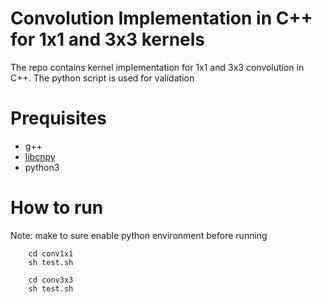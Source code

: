 # Convolution Implementation in C++ for 1x1 and 3x3 kernels
The repo contains kernel implementation for 1x1 and 3x3 convolution in C++. The python script is used for validation
# Prequisites 
- g++
- [libcnpy](https://github.com/rogersce/cnpy)
- python3
# How to run 
Note: make to sure enable python environment before running
```
    cd conv1x1
    sh test.sh
```
```
    cd conv3x3
    sh test.sh
```

